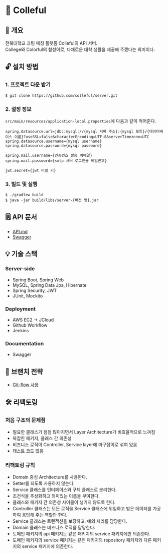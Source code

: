 # 🌈 Colleful

## 🌻 개요

전북대학교 과팅 매칭 플랫폼 Colleful의 API 서버.  
College와 Colorful의 합성어로, 다채로운 대학 생활을 제공해 주겠다는 의미이다.

## 🔓 설치 방법

### 1. 프로젝트 다운 받기

```
$ git clone https://github.com/colleful/server.git
```

### 2. 설정 정보

`src/main/resources/application-local.properties`에 다음과 같이 적어준다.

```
spring.datasource.url=jdbc:mysql://{mysql 서버 주소}:{mysql 포트}/{데이터베이스 이름}?useSSL=false&characterEncoding=UTF-8&serverTimezone=UTC
spring.datasource.username={mysql username}
spring.datasource.password={mysql password}

spring.mail.username={인증번호 발송 이메일}
spring.mail.password={smtp 서버 로그인용 비밀번호}

jwt.secret={jwt 비밀 키}
```

### 3. 빌드 및 실행

```
$ ./gradlew build
$ java -jar build/libs/server-{버전 명}.jar
```

## 🗒 API 문서

* [API.md](/API.md)
* [Swagger](http://203.254.143.247:8080/swagger-ui.html)

## 💡 기술 스택

### Server-side

- Spring Boot, Spring Web
- MySQL, Spring Data Jpa, Hibernate
- Spring Security, JWT
- JUnit, Mockito

### Deployment

- AWS EC2 -> JCloud
- Github Workflow
- Jenkins

### Documentation

- Swagger

## 🌴 브랜치 전략

* [Git-flow 사용](https://github.com/voiciphil/gitflow-tutorial)

## 🛠 리팩토링

### 처음 구조의 문제점

- 필요한 클래스가 점점 많아지면서 Layer Architecture가 비효율적으로 느껴짐
- 복잡한 패키지, 클래스 간 의존성
- 비즈니스 로직이 Controller, Service layer에 마구잡이로 섞여 있음
- 테스트 코드 없음

### 리팩토링 규칙

- Domain 중심 Architecture를 사용한다.
- Setter를 되도록 사용하지 않는다.
- Service 클래스를 인터페이스와 구체 클래스로 분리한다.
- 조건식을 추상화하고 의미있는 이름을 부여한다.
- 클래스와 패키지 간 의존성 사이클이 생기지 않도록 한다.
- Controller 클래스는 모든 로직을 Service 클래스에 위임하고 받은 데이터를 가공하여 응답해 주는 역할만 한다.
- Service 클래스는 트랜잭션을 보장하고, 예외 처리를 담당한다.
- Domain 클래스는 비즈니스 로직을 담당한다.
- 도메인 패키지의 api 패키지는 같은 패키지의 service 패키지에만 의존한다.
- 도메인 패키지의 service 패키지는 같은 패키지의 repository 패키지와 다른 패키지의 service 패키지에 의존한다.
